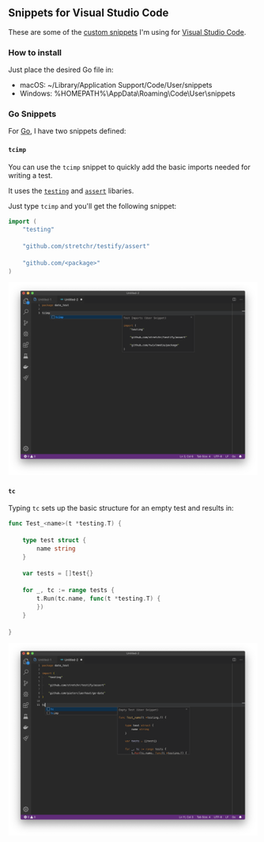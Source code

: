 ## Snippets for Visual Studio Code

These are some of the [custom snippets](https://code.visualstudio.com/docs/editor/userdefinedsnippets) I'm using for [Visual Studio Code](https://code.visualstudio.com).

### How to install

Just place the desired Go file in:

- macOS: ~/Library/Application Support/Code/User/snippets
- Windows: %HOMEPATH%\AppData\Roaming\Code\User\snippets

### Go Snippets

For [Go](https://golang.org), I have two snippets defined:

#### `tcimp`

You can use the `tcimp` snippet to quickly add the basic imports needed for writing a test.

It uses the [`testing`](https://golang.org/pkg/testing/) and [`assert`](https://github.com/stretchr/testify#assert-package) libaries.

Just type `tcimp` and you'll get the following snippet:

```go
import (
	"testing"

	"github.com/stretchr/testify/assert"

	"github.com/<package>"
)
```

![`tcimp` snippet](https://github.com/pieterclaerhout/vscode-snippets/blob/master/images/vscode_snippet_tcimp.png?raw=true)

#### `tc`

Typing `tc` sets up the basic structure for an empty test and results in:

```go
func Test_<name>(t *testing.T) {

	type test struct {
		name string
	}

	var tests = []test{}

	for _, tc := range tests {
		t.Run(tc.name, func(t *testing.T) {
		})
	}

}
```

![`tc` snippet](https://github.com/pieterclaerhout/vscode-snippets/blob/master/images/vscode_snippet_tc.png?raw=true)
